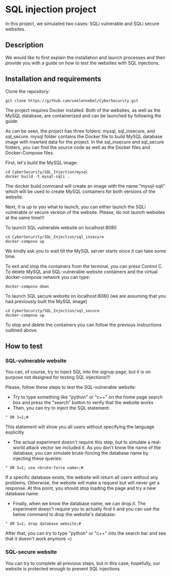 # SQL injection project
In this project, we simulated two cases: SQLi vulnerable and SQLi secure websites.


## Description
We would like to first explain the installation and launch processes and then provide you with a guide on how to test the websites with SQL injections.

## Installation and requirements
Clone the repository:
```
git clone https://github.com/seelennebel/CyberSecurity.git
```
The project requires Docker installed. Both of the websites, as well as the MySQL database, are containerized and can be launched by following the guide.

As can be seen, the project has three folders: mysql, sql_insecure, and sql_secure. mysql folder contains the Docker file to build MySQL database image with inserted data for the project. In the sql_insecure and sql_secure folders, you can find the source code as well as the Docker files and Docker-Compose files.

First, let's build the MySQL image:
```
cd CyberSecurity/SQL_Injection/mysql
docker build -t mysql-sqli .
```
The docker build command will create an image with the name "mysql-sqli" which will be used to create MySQL containers for both versions of the website.

Next, it is up to you what to launch, you can either launch the SQLi vulnerable or secure version of the website. Please, do not launch websites at the same time!!!

To launch SQL vulnerable website on localhost:8080
```
cd CyberSecurity/SQL_Injection/sql_insecure
docker-compose up
```
We kindly ask you to wait till the MySQL server starts since it can take some time.

To exit and stop the containers from the terminal, you can press Control C. To delete MySQL and SQL-vulnerable website containers and the virtual docker-compose network you can type:
```
docker-compose down
```

To launch SQL secure website on localhost:8080 (we are assuming that you had previously built the MySQL image)

```
cd CyberSecurity/SQL_Injection/sql_secure
docker-compose up
```

To stop and delete the containers you can follow the previous instructions outlined above.

## How to test

### SQL-vulnerable website
You can, of course, try to inject SQL into the signup page, but it is on purpose not designed for testing SQL injections!!!

Please, follow these steps to test the SQL-vulnerable website:

- Try to type something like "python" or "c++" on the home page search box and press the "search" button to verify that the website works
- Then, you can try to inject the SQL statement:
```
" OR 1=1;#
```
This statement will show you all users without specifying the language explicitly

- The actual experiment doesn't require this step, but to simulate a real-world attack vector we included it. As you don't know the name of the database, you can simulate brute-forcing the database name by injecting these queries:
```
" OR 1=1; use <brute-force name>;#
```
If a specific database exists, the website will return all users without any problems. Otherwise, the website will make a request but will never get a response. At this point, you should stop loading the page and try a new database name.

- Finally, when we know the database name, we can drop it. The experiment doesn't require you to actually find it and you can use the below command to drop the website's database:
```
" OR 1=1; drop database website;#
```
After that, you can try to type "python" or "c++" into the search bar and see that it doesn't work anymore =) 

### SQL-secure website
You can try to complete all previous steps, but in this case, hopefully, our website is protected enough to prevent SQL injections





